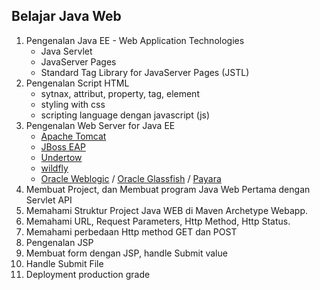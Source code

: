 ## Belajar Java Web

1. Pengenalan Java EE - Web Application Technologies
    - Java Servlet
    - JavaServer Pages
    - Standard Tag Library for JavaServer Pages (JSTL)
2. Pengenalan Script HTML
    - sytnax, attribut, property, tag, element
    - styling with css
    - scripting language dengan javascript (js)
3. Pengenalan Web Server for Java EE
    - [Apache Tomcat](http://tomcat.apache.org/)
    - [JBoss EAP](https://www.redhat.com/en/technologies/jboss-middleware/application-platform)
    - [Undertow](https://undertow.io/)
    - [wildfly](https://wildfly.org/)
    - [Oracle Weblogic](https://www.oracle.com/middleware/technologies/weblogic.html) / [Oracle Glassfish](https://javaee.github.io/glassfish/) / [Payara](https://www.payara.fish/products/payara-micro/)
4. Membuat Project, dan Membuat program Java Web Pertama dengan Servlet API
5. Memahami Struktur Project Java WEB di Maven Archetype Webapp.
6. Memahami URL, Request Parameters, Http Method, Http Status.
7. Memahami perbedaan Http method GET dan POST
8. Pengenalan JSP
9. Membuat form dengan JSP, handle Submit value
10. Handle Submit File
11. Deployment production grade
